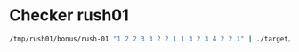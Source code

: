 # Checker rush01

```bash
/tmp/rush01/bonus/rush-01 "1 2 2 3 3 2 2 1 1 3 2 3 4 2 2 1" | ./target/debug/checker_rush01 "1 2 2 3 3 2 2 1 1 3 2 3 4 2 2 1"
```

